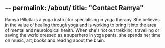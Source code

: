 --
permalink: /about/
title: "Contact Ramya"
--
Ramya Pillutla is a yoga instructor specialising in yoga therapy. She believes in the value of healing through yoga and is working to bring it into the area of mental and neurological health. When she's not out trekking, travelling or saving the world dressed as a superhero in yoga pants, she spends her time on music, art, books and reading about the brain.